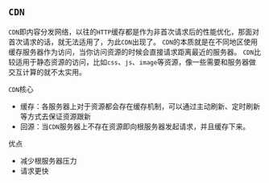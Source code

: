 ## `CDN`

`CDN`即内容分发网络，以往的`HTTP`缓存都是作为非首次请求后的性能优化，那面对首次请求的话，就无法适用了，为此`CDN`出现了。
`CDN`的本质就是在不同地区使用缓存服务器作为访问，当你访问资源的时候会直接请求距离最近的服务器。
`CDN`比较适用于静态资源的访问，比如`css`、`js`、`image`等资源，像一些需要和服务器做交互计算的就不太实用。

`CDN`核心

- 缓存：各服务器上对于资源都会存在缓存机制，可以通过主动刷新、定时刷新等方式去保证资源跟新
- 回源：当`CDN`服务器上不存在资源即向根服务器发起请求，并且缓存下来。

优点

- 减少根服务器压力
- 请求更快
